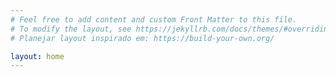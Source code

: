 ```yaml
---
# Feel free to add content and custom Front Matter to this file.
# To modify the layout, see https://jekyllrb.com/docs/themes/#overriding-theme-defaults
# Planejar layout inspirado em: https://build-your-own.org/

layout: home
---
```


